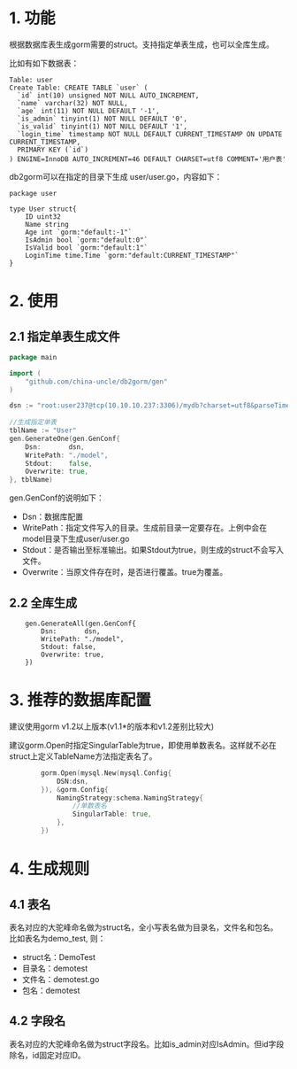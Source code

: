 # 1. 功能
根据数据库表生成gorm需要的struct。支持指定单表生成，也可以全库生成。

比如有如下数据表：
```mysql
Table: user
Create Table: CREATE TABLE `user` (
  `id` int(10) unsigned NOT NULL AUTO_INCREMENT,
  `name` varchar(32) NOT NULL,
  `age` int(11) NOT NULL DEFAULT '-1',
  `is_admin` tinyint(1) NOT NULL DEFAULT '0',
  `is_valid` tinyint(1) NOT NULL DEFAULT '1',
  `login_time` timestamp NOT NULL DEFAULT CURRENT_TIMESTAMP ON UPDATE CURRENT_TIMESTAMP,
  PRIMARY KEY (`id`)
) ENGINE=InnoDB AUTO_INCREMENT=46 DEFAULT CHARSET=utf8 COMMENT='用户表'
```

db2gorm可以在指定的目录下生成 user/user.go，内容如下：

```
package user

type User struct{
    ID uint32 
    Name string 
    Age int `gorm:"default:-1"`
    IsAdmin bool `gorm:"default:0"`
    IsValid bool `gorm:"default:1"`
    LoginTime time.Time `gorm:"default:CURRENT_TIMESTAMP"`
}
```

# 2. 使用
## 2.1 指定单表生成文件
```go
package main

import (
    "github.com/china-uncle/db2gorm/gen"
)

dsn := "root:user237@tcp(10.10.10.237:3306)/mydb?charset=utf8&parseTime=true&loc=Local"
        
//生成指定单表
tblName := "User"
gen.GenerateOne(gen.GenConf{
    Dsn:       dsn,
    WritePath: "./model",
    Stdout:    false,
    Overwrite: true,
}, tblName)
```

gen.GenConf的说明如下：
- Dsn：数据库配置
- WritePath：指定文件写入的目录。生成前目录一定要存在。上例中会在model目录下生成user/user.go
- Stdout：是否输出至标准输出。如果Stdout为true，则生成的struct不会写入文件。
- Overwrite：当原文件存在时，是否进行覆盖。true为覆盖。


## 2.2 全库生成
```
    gen.GenerateAll(gen.GenConf{
        Dsn:       dsn,
        WritePath: "./model",
        Stdout: false,
        Overwrite: true,
    })
```

# 3. 推荐的数据库配置
建议使用gorm v1.2以上版本(v1.1*的版本和v1.2差别比较大)

建议gorm.Open时指定SingularTable为true，即使用单数表名。这样就不必在struct上定义TableName方法指定表名了。

```go
        gorm.Open(mysql.New(mysql.Config{
			DSN:dsn,
		}), &gorm.Config{
			NamingStrategy:schema.NamingStrategy{
			    //单数表名
				SingularTable: true,
			},
		})
```

# 4. 生成规则
## 4.1 表名
表名对应的大驼峰命名做为struct名，全小写表名做为目录名，文件名和包名。
比如表名为demo_test, 则：
- struct名：DemoTest
- 目录名：demotest
- 文件名：demotest.go
- 包名：demotest


## 4.2 字段名
表名对应的大驼峰命名做为struct字段名。比如is_admin对应IsAdmin。但id字段除名，id固定对应ID。



